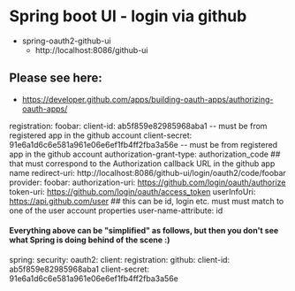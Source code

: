 # Spring boot UI - login via github
- spring-oauth2-github-ui
	- http://localhost:8086/github-ui
	
## Please see here:
- https://developer.github.com/apps/building-oauth-apps/authorizing-oauth-apps/

	
registration:
  foobar:
	client-id: ab5f859e82985968aba1 -- must be from registered app in the github account
	client-secret: 91e6a1d6c6e581a961e06e6ef1fb4ff2fba3a56e -- must be from registered app in the github account
	authorization-grant-type: authorization_code
	## that must correspond to the Authorization callback URL in the github app name
	redirect-uri: http://localhost:8086/github-ui/login/oauth2/code/foobar
provider:
  foobar:
	authorization-uri: https://github.com/login/oauth/authorize
	token-uri: https://github.com/login/oauth/access_token
	userInfoUri: https://api.github.com/user
	## this can be id, login etc. must must match to one of the user account properties
	user-name-attribute: id	
	
	
#### Everything above can be "simplified" as follows, but then you don't see what Spring is doing behind of the scene :)

spring:
  security:
    oauth2:
      client:
        registration:
          github:
            client-id: ab5f859e82985968aba1
            client-secret: 91e6a1d6c6e581a961e06e6ef1fb4ff2fba3a56e	